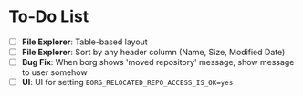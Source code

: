 # To-Do List

- [ ] **File Explorer**: Table-based layout
- [ ] **File Explorer**: Sort by any header column (Name, Size, Modified Date)
- [ ] **Bug Fix**: When borg shows 'moved repository' message, show message to user somehow
- [ ] **UI**: UI for setting `BORG_RELOCATED_REPO_ACCESS_IS_OK=yes`